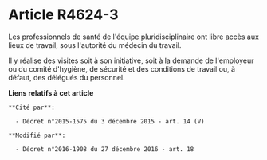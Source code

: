 # Article R4624-3

Les professionnels de santé de l'équipe pluridisciplinaire ont libre accès aux lieux de travail, sous l'autorité du médecin
du travail. 

Il y réalise des visites soit à son initiative, soit à la demande de l'employeur ou du comité d'hygiène, de sécurité et des
conditions de travail ou, à défaut, des délégués du personnel.

**Liens relatifs à cet article**

	**Cité par**:

	  - Décret n°2015-1575 du 3 décembre 2015 - art. 14 (V)

	**Modifié par**:

	  - Décret n°2016-1908 du 27 décembre 2016 - art. 18
